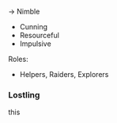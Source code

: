 -> Nimble
- Cunning
- Resourceful 
- Impulsive

Roles:
- Helpers, Raiders, Explorers 

### Lostling

this

